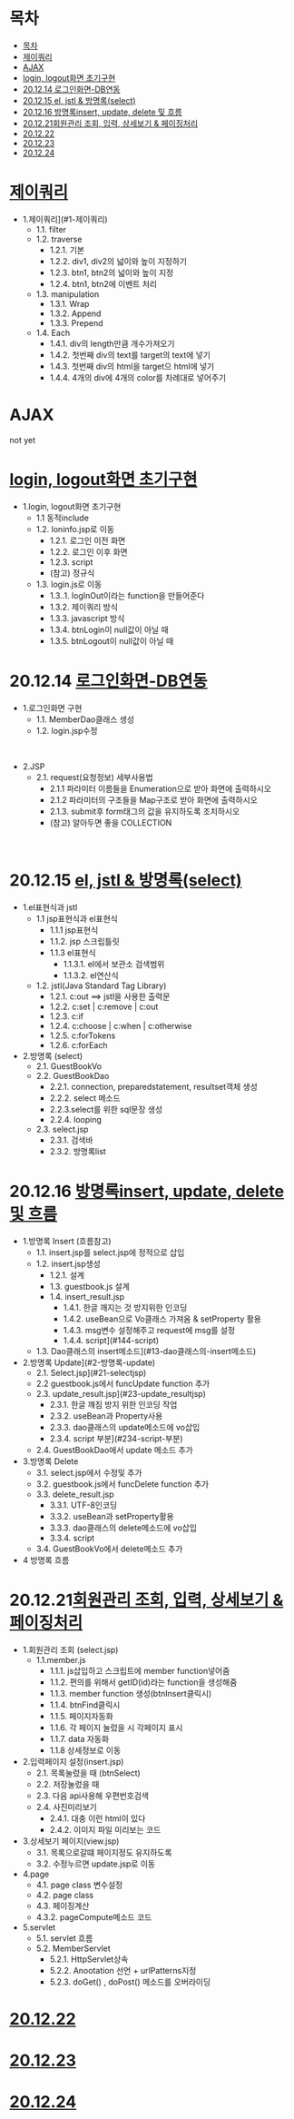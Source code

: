 # 목차

- [목차](#목차)
- [제이쿼리](#제이쿼리)
- [AJAX](#ajax)
- [login, logout화면 초기구현](#login-logout화면-초기구현)
- [20.12.14 로그인화면-DB연동](#201214-로그인화면-db연동)
- [20.12.15 el, jstl & 방명록(select)](#201215-el-jstl--방명록select)
- [20.12.16 방명록insert, update, delete 및 흐름](#201216-방명록insert-update-delete-및-흐름)
- [20.12.21회원관리 조회, 입력, 상세보기 & 페이징처리](#201221회원관리-조회-입력-상세보기--페이징처리)
- [20.12.22](#201222)
- [20.12.23](#201223)
- [20.12.24](#201224)

# [제이쿼리](INDEX/201212.md)
- 1.제이쿼리](#1-제이쿼리)
  - 1.1. filter
  - 1.2. traverse
    - 1.2.1. 기본
    - 1.2.2. div1, div2의 넓이와 높이 지정하기
    - 1.2.3. btn1, btn2의 넓이와 높이 지정
    - 1.2.4. btn1, btn2에 이벤트 처리
  - 1.3. manipulation
    - 1.3.1. Wrap
    - 1.3.2. Append
    - 1.3.3. Prepend
  - 1.4. Each
    - 1.4.1. div의 length만큼 개수가져오기
    - 1.4.2. 첫번째 div의 text를 target의 text에 넣기
    - 1.4.3. 첫번째 div의 html을 target으 html에 넣기
    - 1.4.4. 4개의 div에 4개의 color를 차례대로 넣어주기


# AJAX
not yet
# [login, logout화면 초기구현](INDEX/201213.md)
- 1.login, logout화면 초기구현
  - 1.1 동적include
  - 1.2. loninfo.jsp로 이동
    - 1.2.1. 로그인 이전 화면
    - 1.2.2. 로그인 이후 화면
    - 1.2.3. script
    - (참고) 정규식
  - 1.3. login.js로 이동
    - 1.3..1. logInOut이라는 function을 만들어준다
    - 1.3.2. 제이쿼리 방식
    - 1.3.3. javascript 방식
    - 1.3.4. btnLogin이 null값이 아닐 때
    - 1.3.5. btnLogout이 null값이 아닐 때


# 20.12.14 [로그인화면-DB연동](INDEX/201214.md)
- 1.로그인화면 구현
  - 1.1. MemberDao클래스 생성
  - 1.2. login.jsp수정
<br>

- 2.JSP
  - 2.1. request(요청정보) 세부사용법
    - 2.1.1 파라미터 이름들을 Enumeration으로 받아 화면에 출력하시오
    - 2.1.2 파라미터의 구조들을 Map구조로 받아 화면에 출력하시오
    - 2.1.3. submit후 form태그의 값을 유지하도록 조치하시오
    - (참고) 알아두면 좋을 COLLECTION
<br>

# 20.12.15 [el, jstl & 방명록(select)](INDEX/201215.md)
- 1.el표현식과 jstl
	- 1.1 jsp표현식과 el표현식
		- 1.1.1 jsp표현식
		- 1.1.2. jsp 스크립틀릿
		- 1.1.3 el표현식
			- 1.1.3.1. el에서 보관소 검색범위
			- 1.1.3.2. el연산식
  - 1.2. jstl(Java Standard Tag Library)
	- 1.2.1. c:out ==> jstl을 사용한 출력문
	- 1.2.2. c:set | c:remove | c:out
	- 1.2.3. c:if
	- 1.2.4. c:choose | c:when | c:otherwise
	- 1.2.5. c:forTokens
	- 1.2.6. c:forEach
- 2.방명록 (select)
	- 2.1. GuestBookVo
	- 2.2. GuestBookDao
		- 2.2.1. connection, preparedstatement, resultset객체 생성
		- 2.2.2. select 메소드
		- 2.2.3.select를 위한 sql문장 생성
		- 2.2.4. looping
	- 2.3. select.jsp
		- 2.3.1. 검색바
		- 2.3.2. 방명록list

# 20.12.16 [방명록insert, update, delete 및 흐름](INDEX/201216.md)
  - 1.방명록 Insert (흐름참고)
	- 1.1. insert.jsp를 select.jsp에 정적으로 삽입
	- 1.2. insert.jsp생성
		- 1.2.1. 설계
		- 1.3. guestbook.js 설계
		- 1.4. insert_result.jsp
			- 1.4.1. 한글 깨지는 것 방지위한 인코딩
			- 1.4.2. useBean으로 Vo클래스 가져옴 & setProperty 활용
			- 1.4.3. msg변수 설정해주고 request에 msg를 설정
			- 1.4.4. script](#144-script)
	- 1.3. Dao클래스의 insert메소드](#13-dao클래스의-insert메소드)
- 2.방명록 Update](#2-방명록-update)
	- 2.1. Select.jsp](#21-selectjsp)
	- 2.2 guestbook.js에서 funcUpdate function 추가
	- 2.3. update_result.jsp](#23-update_resultjsp)
		- 2.3.1. 한글 꺠짐 방지 위한 인코딩 작업
		- 2.3.2. useBean과 Property사용
		- 2.3.3. dao클래스의 update메소드에 vo삽입
		- 2.3.4. script 부분](#234-script-부분)
	- 2.4. GuestBookDao에서 update 메소드 추가
- 3.방명록 Delete
	- 3.1. select.jsp에서 수정및 추가
	- 3.2. guestbook.js에서 funcDelete function 추가
	- 3.3. delete_result.jsp
		- 3.3.1. UTF-8인코딩
		- 3.3.2. useBean과 setProperty활용
		- 3.3.3. dao클래스의 delete메소드에 vo삽입
		- 3.3.4. script
	- 3.4. GuestBookVo에서 delete메소드 추가
- 4 방명록 흐름


# 20.12.21[회원관리 조회, 입력, 상세보기 & 페이징처리](INDEX/201221.md)
- 1.회원관리 조회 (select.jsp)
  - 1.1.member.js
    - 1.1.1. js삽입하고 스크립트에 member function넣어줌
    - 1.1.2. 편의를 위해서 getID(id)라는 function을 생성해줌
    - 1.1.3. member function 생성(btnInsert클릭시)
    - 1.1.4. btnFind클릭시
    - 1.1.5. 페이지자동화
    - 1.1.6. 각 페이지 눌렀을 시 각페이지 표시
    - 1.1.7. data 자동화
    - 1.1.8 상세정보로 이동
- 2.입력페이지 설정(insert.jsp)
  - 2.1. 목록눌렀을 때 (btnSelect)
  - 2.2. 저장눌렀을 때
  - 2.3. 다음 api사용해 우편번호검색
  - 2.4. 사진미리보기
    - 2.4.1. 대충 이런 html이 있다
    - 2.4.2. 이미지 파일 미리보는 코드
- 3.상세보기 페이지(view.jsp)
  - 3.1. 목록으로갈떄 페이지정도 유지하도록
  - 3.2. 수정누르면 update.jsp로 이동
- 4.page
  - 4.1. page class 변수설정
  - 4.2. page class
  - 4.3. 페이징계산
  - 4.3.2. pageCompute메소드 코드
- 5.servlet
  - 5.1. servlet 흐름
  - 5.2. MemberServlet
    - 5.2.1. HttpServlet상속
    - 5.2.2. Anootation 선언 + urlPatterns지정
    - 5.2.3. doGet() , doPost() 메소드를 오버라이딩

# [20.12.22](INDEX/201222.md)

# [20.12.23](INDEX/201223.md)

# [20.12.24](INDEX/201224.md)